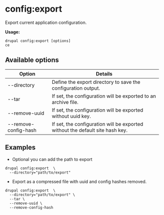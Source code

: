 # config:export
Export current application configuration.

**Usage:**
```
drupal config:export [options]
ce
```

## Available options
Option | Details
-------|-------------
--directory | Define the export directory to save the configuration output.
--tar | If set, the configuration will be exported to an archive file.
--remove-uuid | If set, the configuration will be exported without uuid key.
--remove-config-hash | If set, the configuration will be exported without the default site hash key.

## Examples
* Optional you can add the path to export
```
drupal config:export  \
  --directory="path/to/export"
```
* Export as a compressed file with uuid and config hashes removed.
```
drupal config:export  \
  --directory="path/to/export" \
  --tar \
  --remove-uuid \
  --remove-config-hash
```
